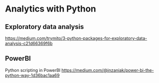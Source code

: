 # Analytics with Python

## Exploratory data analysis
https://medium.com/trymito/3-python-packages-for-exploratory-data-analysis-c21d66369f6b

## PowerBI
Python scripting in PowerBI https://medium.com/@inzaniak/power-bi-the-python-way-1d36bac1aa69

